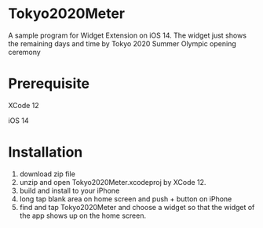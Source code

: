 # Tokyo2020Meter
A sample program for Widget Extension on iOS 14.
The widget just shows the remaining days and time by Tokyo 2020 Summer Olympic opening ceremony

# Prerequisite
XCode 12

iOS 14

# Installation
1. download zip file
2. unzip and open Tokyo2020Meter.xcodeproj by XCode 12.
3. build and install to your iPhone
4. long tap blank area on home screen and push + button on iPhone
5. find and tap Tokyo2020Meter and choose a widget so that the widget of the app shows up on the home screen.
